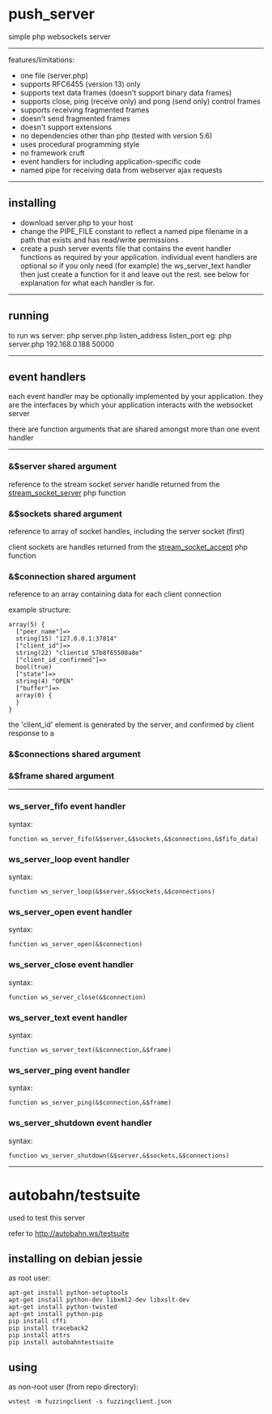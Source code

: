 # push_server

simple php websockets server

----------------------------------------------------------------------

features/limitations:
- one file (server.php)
- supports RFC6455 (version 13) only
- supports text data frames (doesn't support binary data frames)
- supports close, ping (receive only) and pong (send only) control frames
- supports receiving fragmented frames
- doesn't send fragmented frames
- doesn't support extensions
- no dependencies other than php (tested with version 5.6)
- uses procedural programming style
- no framework cruft
- event handlers for including application-specific code
- named pipe for receiving data from webserver ajax requests

----------------------------------------------------------------------

## installing

- download server.php to your host
- change the PIPE_FILE constant to reflect a named pipe filename in a path that exists and has read/write permissions
- create a push server events file that contains the event handler functions as required by your application. individual event handlers are optional so if you only need (for example) the ws_server_text handler then just create a function for it and leave out the rest. see below for explanation for what each handler is for.

----------------------------------------------------------------------

## running

to run ws server: php server.php listen_address listen_port
eg: php server.php 192.168.0.188 50000

----------------------------------------------------------------------

## event handlers

each event handler may be optionally implemented by your application. they are the interfaces by which your application interacts with the websocket server

there are function arguments that are shared amongst more than one event handler

----------------------------------------------------------------------

### &$server shared argument

reference to the stream socket server handle returned from the [stream_socket_server](http://php.net/manual/en/function.stream-socket-server.php) php function

### &$sockets shared argument

reference to array of socket handles, including the server socket (first)

client sockets are handles returned from the [stream_socket_accept](http://php.net/manual/en/function.stream-socket-accept.php) php function

### &$connection shared argument

reference to an array containing data for each client connection

example structure:
````
array(5) {
  ["peer_name"]=>
  string(15) "127.0.0.1:37814"
  ["client_id"]=>
  string(22) "clientid_57b8f65508a8e"
  ["client_id_confirmed"]=>
  bool(true)
  ["state"]=>
  string(4) "OPEN"
  ["buffer"]=>
  array(0) {
  }
}
````

the 'client_id' element is generated by the server, and confirmed by client response to a 

### &$connections shared argument

### &$frame shared argument

----------------------------------------------------------------------

### ws_server_fifo event handler

syntax:
````
function ws_server_fifo(&$server,&$sockets,&$connections,&$fifo_data)
````

### ws_server_loop event handler

syntax:
````
function ws_server_loop(&$server,&$sockets,&$connections)
````

### ws_server_open event handler

syntax:
````
function ws_server_open(&$connection)
````

### ws_server_close event handler

syntax:
````
function ws_server_close(&$connection)
````

### ws_server_text event handler

syntax:
````
function ws_server_text(&$connection,&$frame)
````

### ws_server_ping event handler

syntax:
````
function ws_server_ping(&$connection,&$frame)
````

### ws_server_shutdown event handler

syntax:
````
function ws_server_shutdown(&$server,&$sockets,&$connections)
````

----------------------------------------------------------------------

# autobahn/testsuite

used to test this server

refer to http://autobahn.ws/testsuite

## installing on debian jessie

as root user:
````
apt-get install python-setuptools
apt-get install python-dev libxml2-dev libxslt-dev
apt-get install python-twisted
apt-get install python-pip
pip install cffi
pip install traceback2
pip install attrs
pip install autobahntestsuite
````

## using

as non-root user (from repo directory):
````
wstest -m fuzzingclient -s fuzzingclient.json
````
